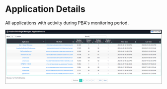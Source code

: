 [title]: # (Application Details)
[tags]: # (privilege manager)
[priority]: # (4570)
# Application Details

All applications with activity during PBA's monitoring period.

![app details](images/app-details.png "Application Details Overview")
